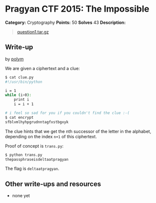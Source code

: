 # Pragyan CTF 2015: The Impossible

**Category:** Cryptography
**Points:** 50
**Solves** 43
**Description:**

> [question1.tar.gz](question1.tar.gz)

## Write-up

by [polym](https://github.com/abpolym)

We are given a ciphertext and a clue:

```bash
$ cat clue.py
#!/usr/bin/python

i = 1
while (i>0):
	print i
	i = i + 1

# i feel so sad for you if you couldn't find the clue :-(
$ cat encrypt
sfblvmlhyhpgrudnntagfxstbgxyk
```

The clue hints that we get the nth successor of the letter in the alphabet, depending on the index `n+1` of this ciphertext.

Proof of concept is `trans.py`:

```bash
$ python trans.py
thepassphraseisdeltaatpragyan
```

The flag is `deltaatpragyan`.

## Other write-ups and resources

* none yet

